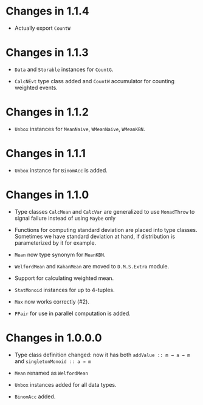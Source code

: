 # Changes in 1.1.4

- Actually export `CountW`


# Changes in 1.1.3

- `Data` and `Storable` instances for `CountG`.

- `CalcNEvt` type class added and `CountW` accumulator for counting weighted
  events.


# Changes in 1.1.2

- `Unbox` instances for `MeanNaive`, `WMeanNaive`, `WMeanKBN`.

# Changes in 1.1.1

- `Unbox` instance for `BinomAcc` is added.


# Changes in 1.1.0

- Type classes `CalcMean` and `CalcVar` are generalized to use `MonadThrow` to
  signal failure instead of using `Maybe` only

- Functions for computing standard deviation are placed into type
  classes. Sometimes we have standard deviation at hand, if distribution is
  parameterized by it for example.

- `Mean` now type synonym for `MeanKBN`.

- `WelfordMean` and `KahanMean` are moved to `D.M.S.Extra` module.

- Support for calculating weighted mean.

- `StatMonoid` instances for up to 4-tuples.

- `Max` now works correctly (#2).

- `PPair` for use in parallel computation is added.


# Changes in 1.0.0.0

- Type class definition changed: now it has both `addValue :: m → a → m` and
  `singletonMonoid :: a → m`

- `Mean` renamed as `WelfordMean`

- `Unbox` instances added for all data types.

- `BinomAcc` added.
